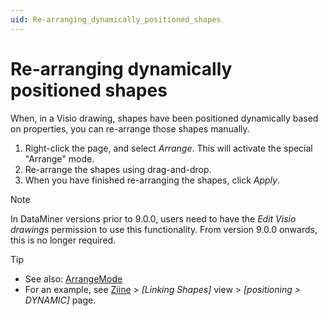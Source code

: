 ```yaml
---
uid: Re-arranging_dynamically_positioned_shapes
---
```


# Re-arranging dynamically positioned shapes

When, in a Visio drawing, shapes have been positioned dynamically based on properties, you can re-arrange those shapes manually.

1. Right-click the page, and select *Arrange*. This will activate the special "Arrange" mode.
1. Re-arrange the shapes using drag-and-drop.
1. When you have finished re-arranging the shapes, click *Apply*.

> [!NOTE]
> In DataMiner versions prior to 9.0.0, users need to have the *Edit Visio drawings* permission to use this functionality. From version 9.0.0 onwards, this is no longer required.

> [!TIP]
> - See also: [ArrangeMode](xref:Overview_of_page_and_shape_options)
> - For an example, see [Ziine](xref:ZiineDemoSystem) > *[Linking Shapes]* view > *[positioning > DYNAMIC]* page.
